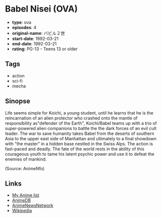 # Babel Nisei (OVA)

-   **type**: ova
-   **episodes**: 4
-   **original-name**: バビル２世
-   **start-date**: 1992-03-21
-   **end-date**: 1992-03-21
-   **rating**: PG-13 - Teens 13 or older

## Tags

-   action
-   sci-fi
-   mecha

## Sinopse

Life seems simple for Koichi, a young student, until he learns that he is the reincarnation of an alien protector who crashed onto the mantle of responsibility as"defender of the Earth", Koichi/Babel teams up with a trio of super-powered alien companions to battle the the dark forces of an evil cult leader. The war to save humanity takes Babel from the deserts of southern Asia to the upper east side of Manhattan and ultimately to a final showdown with "the master" in a hidden base nestled in the Swiss Alps. The action is fast-paced and deadly. The fate of the world rests in the ability of this courageous youth to tame his latent psychic power and use it to defeat the enemies of mankind.

(Source: AnimeNfo)

## Links

-   [My Anime list](https://myanimelist.net/anime/1665/Babel_Nisei_OVA)
-   [AnimeDB](http://anidb.info/perl-bin/animedb.pl?show=anime&aid=1461)
-   [AnimeNewsNetwork](http://www.animenewsnetwork.com/encyclopedia/anime.php?id=2113)
-   [Wikipedia](http://en.wikipedia.org/wiki/Babel_II)
